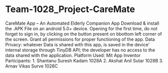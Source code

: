 # Team-1028_Project-CareMate
CareMate App – An Automated Elderly Companion App
Download & install the .APK File on an android 5.0+ device.
Opening for the first time, do not forget to sign in, by clicking on the button present on bbottom left corner of the screen.
Grant all permissions for proper functioning of the app.
Data Privacy: whatever Data is shared with this app, is saved in the device' internal storage through TinyDB API; the developer has no access to the data shared with the application.
Platform Used: Mit App Inventor
Participants: 1. Shantanu Suresh Kadam 1028A 2. Akshat Anil Sutar 1028B 3. Arnav Vikas Surve 1028C
